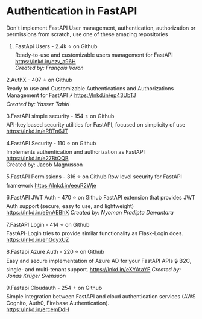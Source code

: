 
# Authentication in FastAPI

Don't implement FastAPI User management, authentication, authorization or permissions from scratch, use one of these amazing repositories

1. FastApi Users - 2.4k ⭐ on Github  
Ready-to-use and customizable users management for FastAPI  <https://lnkd.in/ezv_a96H>  
_Created by: François Voron_

2.AuthX - 407 ⭐ on Github  
Ready to use and Customizable Authentications and Authorizations Management for FastAPI ⚡
<https://lnkd.in/ep43UbTJ>  
_Created by: Yasser Tahiri_

3.FastAPI simple security - 154 ⭐ on Github    
API-key based security utilities for FastAPI, focused on simplicity of use  
<https://lnkd.in/eRBTn6JT> 

4.FastAPI Security - 110 ⭐ on Github  
Implements authentication and authorization as FastAPI  
<https://lnkd.in/e27BtQQB>  
Created by: Jacob Magnusson

5.FastAPI Permissions - 316 ⭐ on Github
Row level security for FastAPI framework
<https://lnkd.in/eeuR2Wje>

6.FastAPI JWT Auth - 470 ⭐ on Github
FastAPI extension that provides JWT Auth support (secure, easy to use, and lightweight)
<https://lnkd.in/e9nAEBhX>
_Created by: Nyoman Pradipta Dewantara_

7.FastAPI Login - 414 ⭐ on Github  
FastAPI-Login tries to provide similar functionality as Flask-Login does.
<https://lnkd.in/ehGqyxUZ>

8.Fastapi Azure Auth - 220 ⭐ on Github  
Easy and secure implementation of Azure AD for your FastAPI APIs 🔒 B2C, single- and multi-tenant support.
<https://lnkd.in/eXYAtaYF>
_Created by: Jonas Krüger Svensson_

9.Fastapi Cloudauth - 254 ⭐ on Github    
Simple integration between FastAPI and cloud authentication services (AWS Cognito, Auth0, Firebase Authentication).  
<https://lnkd.in/ercemDdH>
